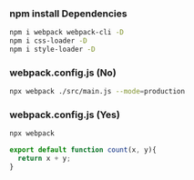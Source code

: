 ### npm install Dependencies
```sh
npm i webpack webpack-cli -D
npm i css-loader -D
npm i style-loader -D
```


### webpack.config.js (No)
```sh
npx webpack ./src/main.js --mode=production
```
### webpack.config.js (Yes)
```sh
npx webpack
```

```javascript
export default function count(x, y){
  return x + y;
}

```
